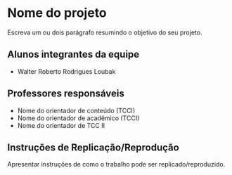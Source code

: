 # Nome do projeto

Escreva um ou dois  parágrafo resumindo o objetivo do seu projeto.

## Alunos integrantes da equipe

* Walter Roberto Rodrigues Loubak

## Professores responsáveis

* Nome do orientador de conteúdo (TCCI)
* Nome do orientador de acadêmico (TCCI)
* Nome do orientador de TCC II

## Instruções de Replicação/Reprodução

Apresentar instruções de como o trabalho pode ser replicado/reproduzido.
